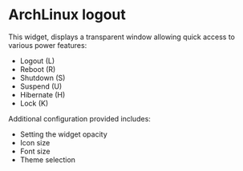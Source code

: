 # ArchLinux logout

This widget, displays a transparent window allowing quick access to various power features:

- Logout (L)
- Reboot (R)
- Shutdown (S)
- Suspend (U)
- Hibernate (H)
- Lock (K)

Additional configuration provided includes:

- Setting the widget opacity
- Icon size
- Font size
- Theme selection



